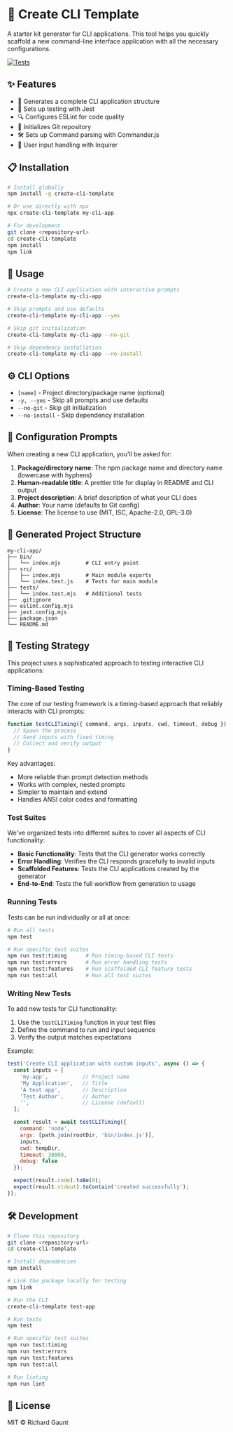 # 🚀 Create CLI Template

A starter kit generator for CLI applications. This tool helps you quickly scaffold a new command-line interface application with all the necessary configurations.

[![Tests](https://github.com/richardgaunt/cli-starter/actions/workflows/tests.yml/badge.svg)](https://github.com/richardgaunt/cli-starter/actions/workflows/tests.yml)


## ✨ Features

- 📂 Generates a complete CLI application structure
- 🧪 Sets up testing with Jest
- 🔍 Configures ESLint for code quality
- 🔄 Initializes Git repository
- 🛠️ Sets up Command parsing with Commander.js
- 💬 User input handling with Inquirer

## 📋 Installation

```bash
# Install globally
npm install -g create-cli-template

# Or use directly with npx
npx create-cli-template my-cli-app

# For development
git clone <repository-url>
cd create-cli-template
npm install
npm link
```

## 🚀 Usage

```bash
# Create a new CLI application with interactive prompts
create-cli-template my-cli-app

# Skip prompts and use defaults
create-cli-template my-cli-app --yes

# Skip git initialization
create-cli-template my-cli-app --no-git

# Skip dependency installation
create-cli-template my-cli-app --no-install
```

## ⚙️ CLI Options

- `[name]` - Project directory/package name (optional)
- `-y, --yes` - Skip all prompts and use defaults
- `--no-git` - Skip git initialization
- `--no-install` - Skip dependency installation

## 💬 Configuration Prompts

When creating a new CLI application, you'll be asked for:

1. **Package/directory name**: The npm package name and directory name (lowercase with hyphens)
2. **Human-readable title**: A prettier title for display in README and CLI output
3. **Project description**: A brief description of what your CLI does
4. **Author**: Your name (defaults to Git config)
5. **License**: The license to use (MIT, ISC, Apache-2.0, GPL-3.0)

## 📂 Generated Project Structure

```
my-cli-app/
├── bin/
│   └── index.mjs        # CLI entry point
├── src/
│   ├── index.mjs        # Main module exports
│   └── index.test.js    # Tests for main module
├── tests/
│   └── index.test.mjs   # Additional tests
├── .gitignore
├── eslint.config.mjs
├── jest.config.mjs
├── package.json
└── README.md
```

## 🧪 Testing Strategy

This project uses a sophisticated approach to testing interactive CLI applications:

### Timing-Based Testing

The core of our testing framework is a timing-based approach that reliably interacts with CLI prompts:

```javascript
function testCLITiming({ command, args, inputs, cwd, timeout, debug }) {
  // Spawn the process
  // Send inputs with fixed timing
  // Collect and verify output
}
```

Key advantages:
- More reliable than prompt detection methods
- Works with complex, nested prompts
- Simpler to maintain and extend
- Handles ANSI color codes and formatting

### Test Suites

We've organized tests into different suites to cover all aspects of CLI functionality:

- **Basic Functionality**: Tests that the CLI generator works correctly
- **Error Handling**: Verifies the CLI responds gracefully to invalid inputs
- **Scaffolded Features**: Tests the CLI applications created by the generator
- **End-to-End**: Tests the full workflow from generation to usage

### Running Tests

Tests can be run individually or all at once:

```bash
# Run all tests
npm test

# Run specific test suites
npm run test:timing      # Run timing-based CLI tests
npm run test:errors      # Run error handling tests
npm run test:features    # Run scaffolded CLI feature tests
npm run test:all         # Run all test suites
```

### Writing New Tests

To add new tests for CLI functionality:

1. Use the `testCLITiming` function in your test files
2. Define the command to run and input sequence
3. Verify the output matches expectations

Example:
```javascript
test('Create CLI application with custom inputs', async () => {
  const inputs = [
    'my-app',           // Project name
    'My Application',   // Title
    'A test app',       // Description
    'Test Author',      // Author
    '',                 // License (default)
  ];

  const result = await testCLITiming({
    command: 'node',
    args: [path.join(rootDir, 'bin/index.js')],
    inputs,
    cwd: tempDir,
    timeout: 30000,
    debug: false
  });

  expect(result.code).toBe(0);
  expect(result.stdout).toContain('created successfully');
});
```

## 🛠️ Development

```bash
# Clone this repository
git clone <repository-url>
cd create-cli-template

# Install dependencies
npm install

# Link the package locally for testing
npm link

# Run the CLI
create-cli-template test-app

# Run tests
npm test

# Run specific test suites
npm run test:timing
npm run test:errors
npm run test:features
npm run test:all

# Run linting
npm run lint
```

## 📄 License

MIT © Richard Gaunt
